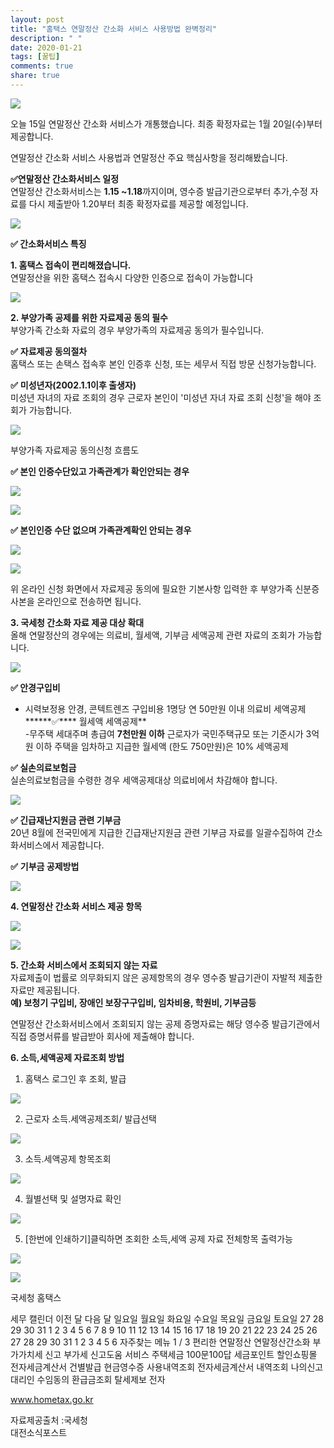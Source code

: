 ```yaml
---
layout: post
title: "홈택스 연말정산 간소화 서비스 사용방법 완벽정리"
description: " "
date: 2020-01-21
tags: [꿀팁]
comments: true
share: true
---
```


[![](https://post-phinf.pstatic.net/MjAyMTAxMTRfMjI5/MDAxNjEwNjI1ODE5OTEw.wizJLpJAAv2lxchfNl_k8U1NLqplTlBvMW8xqP_hvVMg.X6H0t-PsE8LLzRMg2sxNZTJUpx5MKS62C7yOj9L1Qhcg.PNG/%EC%97%B0%EB%A7%90%EC%A0%95%EC%82%B0_001.png?type=w1200)](https://post.naver.com/viewer/postView.nhn?volumeNo=30482347&memberNo=23087486&searchKeyword=%ED%99%88%ED%85%8D%EC%8A%A4%20%EC%97%B0%EB%A7%90%EC%A0%95%EC%82%B0%20%EA%B0%84%EC%86%8C%ED%99%94&searchRank=1#)

오늘 15일 연말정산 간소화 서비스가 개통했습니다. 최종 확정자료는 1월 20일(수)부터 제공합니다.  
  
연말정산 간소화 서비스 사용법과 연말정산 주요 핵심사항을 정리해봤습니다.  
  
**✅연말정산 간소화서비스 일정**  
연말정산 간소화서비스는 **1.15 ~1.18**까지이며, 영수증 발급기관으로부터 추가,수정 자료를 다시 제출받아 1.20부터 최종 확정자료를 제공할 예정입니다.  

[![](https://post-phinf.pstatic.net/MjAyMTAxMTRfOSAg/MDAxNjEwNjIzMjg1MDg5.qWY2AhQUqEwLlj6rqkx0lkv1rwziUfr2IcYzeusky5Ig.CnOLC8JbVoOEF-AUHn1Wpg0_zmQXITM68-nx3yIAmIUg.PNG/20210114_202118.png?type=w1200)](https://post.naver.com/viewer/postView.nhn?volumeNo=30482347&memberNo=23087486&searchKeyword=%ED%99%88%ED%85%8D%EC%8A%A4%20%EC%97%B0%EB%A7%90%EC%A0%95%EC%82%B0%20%EA%B0%84%EC%86%8C%ED%99%94&searchRank=1#)

  
**✅ 간소화서비스 특징**  
  
**1. 홈택스 접속이 편리해졌습니다.**  
연말정산을 위한 홈택스 접속시 다양한 인증으로 접속이 가능합니다  

[![](https://post-phinf.pstatic.net/MjAyMTAxMTRfMTgy/MDAxNjEwNjE4Nzk2MDA5.xaFqh4NTOOzBi8YjlL5YeR013twXeUkNsKQaO0HGDOUg.pH5CVjKHY8w6Ka_VvRQJDs376VpGZkzwbhpQkpKTk0Eg.PNG/20210114_190607.png?type=w1200)](https://post.naver.com/viewer/postView.nhn?volumeNo=30482347&memberNo=23087486&searchKeyword=%ED%99%88%ED%85%8D%EC%8A%A4%20%EC%97%B0%EB%A7%90%EC%A0%95%EC%82%B0%20%EA%B0%84%EC%86%8C%ED%99%94&searchRank=1#)

  
**2. 부양가족 공제를 위한 자료제공 동의 필수**  
부양가족 간소화 자료의 경우 부양가족의 자료제공 동의가 필수입니다.  
  
**✅** **자료제공 동의절차**  
홈택스 또는 손택스 접속후 본인 인증후 신청, 또는 세무서 직접 방문 신청가능합니다.  
  
**✅** **미성년자(2002.1.1이후 출생자)**  
미성년 자녀의 자료 조회의 경우 근로자 본인이 '미성년 자녀 자료 조회 신청'을 해야 조회가 가능합니다.  

[![](https://post-phinf.pstatic.net/MjAyMTAxMTRfMjA5/MDAxNjEwNjE5OTUxMjgy.TkSRW6grj9GMi3O-vJQEP-aPLiKZCnkge4IHHDyFt88g.UrudtXCNFhA2FNho_nFihpE3PBMb_JNr4EwsN-Vfiy0g.PNG/20210114_192544.png?type=w1200)](https://post.naver.com/viewer/postView.nhn?volumeNo=30482347&memberNo=23087486&searchKeyword=%ED%99%88%ED%85%8D%EC%8A%A4%20%EC%97%B0%EB%A7%90%EC%A0%95%EC%82%B0%20%EA%B0%84%EC%86%8C%ED%99%94&searchRank=1#)

부양가족 자료제공 동의신청 흐름도

  
**✅ 본인 인증수단있고 가족관계가 확인안되는 경우**

[![](https://post-phinf.pstatic.net/MjAyMTAxMTRfMTU0/MDAxNjEwNjE4OTk2Mzgw.Tuxa45C5zRu_aKVbOd6OsGY1jpN-yriGp_evBGrZktQg.kXDuSIR6kuP8dnIsLB-Z_PV-u4Vd-u2lHiIPJoClFmcg.PNG/20210114_190949.png?type=w1200)](https://post.naver.com/viewer/postView.nhn?volumeNo=30482347&memberNo=23087486&searchKeyword=%ED%99%88%ED%85%8D%EC%8A%A4%20%EC%97%B0%EB%A7%90%EC%A0%95%EC%82%B0%20%EA%B0%84%EC%86%8C%ED%99%94&searchRank=1#)

[![](https://post-phinf.pstatic.net/MjAyMTAxMTRfMjI2/MDAxNjEwNjIwMDQ2OTY1.bzYSmdPwfNrlBl-XorxLJry6jUEESf4KEfKHZlUDD00g.-y-mpVMfDt62YAex2MbtEYOpuOUTAlh0Yh9dfAazsrIg.PNG/20210114_192719.png?type=w1200)](https://post.naver.com/viewer/postView.nhn?volumeNo=30482347&memberNo=23087486&searchKeyword=%ED%99%88%ED%85%8D%EC%8A%A4%20%EC%97%B0%EB%A7%90%EC%A0%95%EC%82%B0%20%EA%B0%84%EC%86%8C%ED%99%94&searchRank=1#)

  
****✅ 본인인증 수단 없으며 가족관계확인 안되는 경우****

[![](https://post-phinf.pstatic.net/MjAyMTAxMTRfMTY1/MDAxNjEwNjE5MDE5OTI3.Cmo5IEsuuE7GQ0L-th5YJc_-xuzzCsg0ZO4dA-rpRlkg.9rEaRBnyD8_PwlSrn2E2WdnNe6zQPRkUYwYG708ivLcg.PNG/20210114_191012.png?type=w1200)](https://post.naver.com/viewer/postView.nhn?volumeNo=30482347&memberNo=23087486&searchKeyword=%ED%99%88%ED%85%8D%EC%8A%A4%20%EC%97%B0%EB%A7%90%EC%A0%95%EC%82%B0%20%EA%B0%84%EC%86%8C%ED%99%94&searchRank=1#)

[![](https://post-phinf.pstatic.net/MjAyMTAxMTRfNzkg/MDAxNjEwNjIwMjAwNDMw.LiUFwGMUuk4jXt6Nj9IUQEq-A3JqKNr0ZJXjtoKg6lQg.lPGmrCuAfnym-J3uSaiNRq0PNC4H4E9EPSddkSIWplcg.PNG/20210114_192945.png?type=w1200)](https://post.naver.com/viewer/postView.nhn?volumeNo=30482347&memberNo=23087486&searchKeyword=%ED%99%88%ED%85%8D%EC%8A%A4%20%EC%97%B0%EB%A7%90%EC%A0%95%EC%82%B0%20%EA%B0%84%EC%86%8C%ED%99%94&searchRank=1#)

위 온라인 신청 화면에서 자료제공 동의에 필요한 기본사항 입력한 후 부양가족 신분증 사본을 온라인으로 전송하면 됩니다.  
  
**3. 국세청 간소화 자료 제공 대상 확대**  
올해 연말정산의 경우에는 의료비, 월세액, 기부금 세액공제 관련 자료의 조회가 가능합니다.  

[![](https://post-phinf.pstatic.net/MjAyMTAxMTRfMTYx/MDAxNjEwNjE5MTE1MDQx.4-cidMygNYEqXO3ytUk7D7R1zHBm0aVud5SDLpiURpwg.DeiiEfyPEyE8X3zmj9aThzbfO4vQOvrl71WlCu-Uw9Eg.PNG/20210114_191145.png?type=w1200)](https://post.naver.com/viewer/postView.nhn?volumeNo=30482347&memberNo=23087486&searchKeyword=%ED%99%88%ED%85%8D%EC%8A%A4%20%EC%97%B0%EB%A7%90%EC%A0%95%EC%82%B0%20%EA%B0%84%EC%86%8C%ED%99%94&searchRank=1#)

******✅**** 안경구입비**  
- 시력보정용 안경, 콘텍트렌즈 구입비용 1명당 연 50만원 이내 의료비 세액공제******✅**** 월세액 세액공제**  
-무주택 세대주며 총급여 **7천만원 이하** 근로자가 국민주택규모 또는 기준시가 3억원 이하 주택을 임차하고 지급한 월세액 (한도 750만원)은 10% 세액공제  
  
******✅**** 실손의료보험금**  
실손의료보험금을 수령한 경우 세액공제대상 의료비에서 차감해야 합니다.  

[![](https://post-phinf.pstatic.net/MjAyMTAxMTRfMTY1/MDAxNjEwNjE5NDExOTMz.hr6uj6OlqJKzHxajKxNkqG_cc93Xznak0Bj6wgCwAg4g.hcEEpKhWhAFYDdpBTzN9fwB3IqJUuojIbKfpDotSCxQg.PNG/20210114_191645.png?type=w1200)](https://post.naver.com/viewer/postView.nhn?volumeNo=30482347&memberNo=23087486&searchKeyword=%ED%99%88%ED%85%8D%EC%8A%A4%20%EC%97%B0%EB%A7%90%EC%A0%95%EC%82%B0%20%EA%B0%84%EC%86%8C%ED%99%94&searchRank=1#)

******✅**** 긴급재난지원금 관련 기부금**  
20년 8월에 전국민에게 지급한 긴급재난지원금 관련 기부금 자료를 일괄수집하여 간소화서비스에서 제공합니다.  
  
**✅** **기부금 공제방법**  

[![](https://post-phinf.pstatic.net/MjAyMTAxMTRfNjcg/MDAxNjEwNjE5NTE3NjU0.AqDl_V2tPUD69sr7deQ7yCtb4ecFzz_KoeT1dmc5xx4g.S_MOkw8oIqm2UclJwGkiHLPNPCEu3OANYPolQWprWBkg.PNG/20210114_191831.png?type=w1200)](https://post.naver.com/viewer/postView.nhn?volumeNo=30482347&memberNo=23087486&searchKeyword=%ED%99%88%ED%85%8D%EC%8A%A4%20%EC%97%B0%EB%A7%90%EC%A0%95%EC%82%B0%20%EA%B0%84%EC%86%8C%ED%99%94&searchRank=1#)

  
**4. 연말정산 간소화 서비스 제공 항목**  

[![](https://post-phinf.pstatic.net/MjAyMTAxMTRfMjIx/MDAxNjEwNjE5NjA0MDAy.SV62pvhXYYqjXJ_lJOPdJ8VPpSBBOWYuzrHysend9kog.WxVXghXAdskk-RizJ2YvhIGK86CYuw_3QrCj2vyvv5og.PNG/20210114_191957.png?type=w1200)](https://post.naver.com/viewer/postView.nhn?volumeNo=30482347&memberNo=23087486&searchKeyword=%ED%99%88%ED%85%8D%EC%8A%A4%20%EC%97%B0%EB%A7%90%EC%A0%95%EC%82%B0%20%EA%B0%84%EC%86%8C%ED%99%94&searchRank=1#)

[![](https://post-phinf.pstatic.net/MjAyMTAxMTRfMTcg/MDAxNjEwNjE5NjQyNTA1.FKa1DkoQPg43TReQhefZOgk4BHmRWN1PbsyYLhnzrlQg.XfEq2CLMustVC2UBJ_XtV3Vqf4z9tSEle0Gpiatx2bMg.PNG/20210114_192036.png?type=w1200)](https://post.naver.com/viewer/postView.nhn?volumeNo=30482347&memberNo=23087486&searchKeyword=%ED%99%88%ED%85%8D%EC%8A%A4%20%EC%97%B0%EB%A7%90%EC%A0%95%EC%82%B0%20%EA%B0%84%EC%86%8C%ED%99%94&searchRank=1#)

  
**5. 간소화 서비스에서 조회되지 않는 자료**  
자료제출이 법률로 의무화되지 않은 공제항목의 경우 영수증 발급기관이 자발적 제출한 자료만 제공됩니다.  
**예) 보청기 구입비, 장애인 보장구구입비, 임차비용, 학원비, 기부금등**  
  
연말정산 간소화서비스에서 조회되지 않는 공제 증명자료는 해당 영수증 발급기관에서 직접 증명서류를 발급받아 회사에 제출해야 합니다.  
  
**6. 소득,세액공제 자료조회 방법**  
  
1. 홈택스 로그인 후 조회, 발급

[![](https://post-phinf.pstatic.net/MjAyMTAxMTRfNCAg/MDAxNjEwNjI0NjY2ODA4._47XenHnpexDvFbTNJmgTuOoqyoSUHlnR-dFLbHYmtEg.3VetVijkDBaCHG6TNWXyprFcgsq4DCiIpCJmLeyp9J8g.PNG/20210114_204418.png?type=w1200)](https://post.naver.com/viewer/postView.nhn?volumeNo=30482347&memberNo=23087486&searchKeyword=%ED%99%88%ED%85%8D%EC%8A%A4%20%EC%97%B0%EB%A7%90%EC%A0%95%EC%82%B0%20%EA%B0%84%EC%86%8C%ED%99%94&searchRank=1#)

  
2. 근로자 소득.세액공제조회/ 발급선택  

[![](https://post-phinf.pstatic.net/MjAyMTAxMTRfMTk4/MDAxNjEwNjI0NzA4MjU3.HdtZyya98C9QnN_JEvwdyFqQSKqMjeGsVglxTHIK0-Mg.p9ND3aereaPWNrBhCxXr6TvwLeDNLgxoOewmg-K0Hb4g.PNG/20210114_204452.png?type=w1200)](https://post.naver.com/viewer/postView.nhn?volumeNo=30482347&memberNo=23087486&searchKeyword=%ED%99%88%ED%85%8D%EC%8A%A4%20%EC%97%B0%EB%A7%90%EC%A0%95%EC%82%B0%20%EA%B0%84%EC%86%8C%ED%99%94&searchRank=1#)

  
3. 소득.세액공제 항목조회

[![](https://post-phinf.pstatic.net/MjAyMTAxMTRfNzAg/MDAxNjEwNjI0NzQ2NDIz.4lNBqyCuHeUXp1k2NlDGSluQe7az1hpx8F5alRvGgrAg.BHtF9kIQvOkRPwC9buGhzoex-2PJmQMRj_I1FXT4RMUg.PNG/20210114_204539.png?type=w1200)](https://post.naver.com/viewer/postView.nhn?volumeNo=30482347&memberNo=23087486&searchKeyword=%ED%99%88%ED%85%8D%EC%8A%A4%20%EC%97%B0%EB%A7%90%EC%A0%95%EC%82%B0%20%EA%B0%84%EC%86%8C%ED%99%94&searchRank=1#)

  
4. 월별선택 및 설명자료 확인

[![](https://post-phinf.pstatic.net/MjAyMTAxMTRfMTg5/MDAxNjEwNjI0OTAzNjEw.-TzMQN4fZM6dlnwCrahf1erPIN6R-JMRFCIWQyT-Sdwg._cEs7vrzP54XtV-dJkJ7Pl9c4Q-Q9fxh9qEhXWYjjfsg.PNG/20210114_204811.png?type=w1200)](https://post.naver.com/viewer/postView.nhn?volumeNo=30482347&memberNo=23087486&searchKeyword=%ED%99%88%ED%85%8D%EC%8A%A4%20%EC%97%B0%EB%A7%90%EC%A0%95%EC%82%B0%20%EA%B0%84%EC%86%8C%ED%99%94&searchRank=1#)

  
5. [한번에 인쇄하기]클릭하면 조회한 소득,세액 공제 자료 전체항목 출력가능

[![](https://post-phinf.pstatic.net/MjAyMTAxMTRfMTk2/MDAxNjEwNjI1MTMwMDQ3.A7uxRqHiYO6972DGRZevbbJfl0bMVK1SH29zsFNTL0Ig.81fpaP6_iU17vmJyBMWu8A095IBTvxnUV8R3PN80VFYg.PNG/20210114_205202.png?type=w1200)](https://post.naver.com/viewer/postView.nhn?volumeNo=30482347&memberNo=23087486&searchKeyword=%ED%99%88%ED%85%8D%EC%8A%A4%20%EC%97%B0%EB%A7%90%EC%A0%95%EC%82%B0%20%EA%B0%84%EC%86%8C%ED%99%94&searchRank=1#)

[](https://www.hometax.go.kr/websquare/websquare.html?w2xPath=/ui/pp/index.xml)

![](https://dthumb-phinf.pstatic.net/?src=%22https%3A%2F%2Fhometax.speedycdn.net%2Fimg%2Fcomm%2Fimg%2Fimg_main_banner132.jpg%22&type=ff120)

국세청 홈택스

세무 캘린더 이전 달 다음 달 일요일 월요일 화요일 수요일 목요일 금요일 토요일 27 28 29 30 31 1 2 3 4 5 6 7 8 9 10 11 12 13 14 15 16 17 18 19 20 21 22 23 24 25 26 27 28 29 30 31 1 2 3 4 5 6 자주찾는 메뉴 1 / 3 편리한 연말정산 연말정산간소화 부가가치세 신고 부가세 신고도움 서비스 주택세금 100문100답 세금포인트 할인쇼핑몰 전자세금계산서 건별발급 현금영수증 사용내역조회 전자세금계산서 내역조회 나의신고대리인 수임동의 환급금조회 탈세제보 전자

www.hometax.go.kr

자료제공출처 :국세청  
대전소식포스트